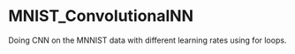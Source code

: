 # MNIST_ConvolutionalNN

Doing CNN on the MNNIST data with different learning rates using for loops. 
